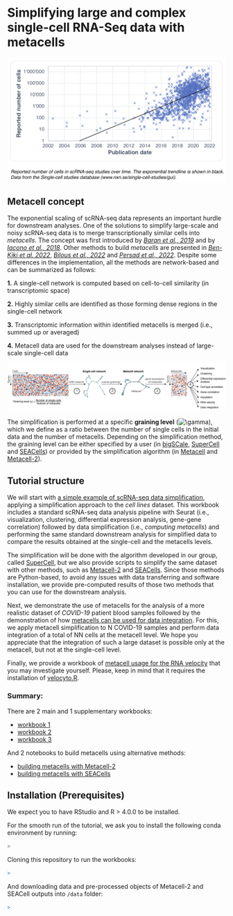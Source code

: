 Simplifying large and complex single-cell RNA-Seq data with metacells
================

![](plots/0.png)<!-- -->

## Metacell concept

The exponential scaling of scRNA-seq data represents an important hurdle
for downstream analyses. One of the solutions to simplify large-scale
and noisy scRNA-seq data is to merge transcriptionally similar cells
into *metacells*. The concept was first introduced by [*Baran et al.,
2019*](https://doi.org/10.1186/s13059-019-1812-2) and by [*Iacono et
al., 2018*](https://doi:10.1101/gr.230771.117). Other methods to build
*metacells* are presented in [*Ben-Kiki et
al. 2022*](https://doi.org/10.1186/s13059-022-02667-1), [*Bilous et al.,
2022*](https://www.biorxiv.org/content/10.1101/2021.06.07.447430v2) and
[*Persad et al.,
2022*](https://www.biorxiv.org/content/10.1101/2022.04.02.486748v1).
Despite some differences in the implementation, all the methods are
network-based and can be summarized as follows:

**1.** A single-cell network is computed based on cell-to-cell
similarity (in transcriptomic space)

**2.** Highly similar cells are identified as those forming dense
regions in the single-cell network

**3.** Transcriptomic information within identified metacells is merged
(i.e., summed up or averaged)

**4.** Metacell data are used for the downstream analyses instead of
large-scale single-cell data

![](plots/1.png)<!-- -->

The simplification is performed at a specific **graining level**
(![\\gamma](https://latex.codecogs.com/png.image?%5Cdpi%7B110%7D&space;%5Cbg_white&space;%5Cgamma "\gamma")),
which we define as a ratio between the number of single cells in the
initial data and the number of metacells. Depending on the
simplification method, the graining level can be either specified by a
user (in [bigSCale](https://github.com/iaconogi/bigSCale2),
[SuperCell](https://github.com/GfellerLab/SuperCell) and
[SEACells](https://github.com/dpeerlab/SEACells)) or provided by the
simplification algorithm (in
[Metacell](https://github.com/tanaylab/metacell) and
[Metacell-2](https://github.com/tanaylab/metacells)).

## Tutorial structure

We will start with [a simple example of scRNA-seq data
simplification](https://github.com/GfellerLab/SIB_workshop/blob/main/workbooks/Cell_lines.md),
applying a simplification approach to the *cell lines* dataset. This
workbook includes a standard scRNA-seq data analysis pipeline with
Seurat (i.e., visualization, clustering, differential expression
analysis, gene-gene correlation) followed by data simplification (i.e.,
*computing metacells*) and performing the same standard downstream
analysis for simplified data to compare the results obtained at the
single-cell and the metacells levels.

The simplification will be done with the algorithm developed in our
group, called [SuperCell](https://github.com/GfellerLab/SuperCell), but
we also provide scripts to simplify the same dataset with other methods,
such as
[Metacell-2](https://github.com/GfellerLab/SIB_workshop/blob/main/workbooks/Metacell2.ipynb)
and
[SEACells](https://github.com/GfellerLab/SIB_workshop/blob/main/workbooks/SEACells.ipynb).
Since those methods are Python-based, to avoid any issues with data
transferring and software installation, we provide pre-computed results
of those two methods that you can use for the downstream analysis.

Next, we demonstrate the use of metacells for the analysis of a more
realistic dataset of *COVID-19* patient blood samples followed by the
demonstration of how [metacells can be used for data integration](). For
this, we apply metacell simplification to N COVID-19 samples and perform
data integration of a total of NN cells at the metacell level. We hope
you appreciate that the integration of such a large dataset is possible
only at the metacell, but not at the single-cell level.

Finally, we provide a workbook of [metacell usage for the RNA
velocity](https://github.com/GfellerLab/SIB_workshop/blob/main/workbooks/RNAvelocity_for_metacells.md)
that you may investigate yourself. Please, keep in mind that it requires
the installation of [velocyto.R](http://velocyto.org).

### Summary:

There are 2 main and 1 supplementary workbooks:

-   [workbook
    1](https://github.com/GfellerLab/SIB_workshop/blob/main/workbooks/Cell_lines.md)
-   [workbook 2]()
-   [workbook
    3](https://github.com/GfellerLab/SIB_workshop/blob/main/workbooks/RNAvelocity_for_metacells.md)

And 2 notebooks to build metacells using alternative methods:

-   [building metacells with
    Metacell-2](https://github.com/GfellerLab/SIB_workshop/blob/main/workbooks/Metacell2.ipynb)
-   [building metacells with
    SEACells](https://github.com/GfellerLab/SIB_workshop/blob/main/workbooks/SEACells.ipynb)

## Installation (Prerequisites)

We expect you to have RStudio and R \> 4.0.0 to be installed.

For the smooth run of the tutorial, we ask you to install the following
conda environment by running:

``` bash
> 
```

Cloning this repository to run the workbooks:

``` r
>
```

And downloading data and pre-processed objects of Metacell-2 and SEACell
outputs into `/data` folder:

``` r
> 
```
